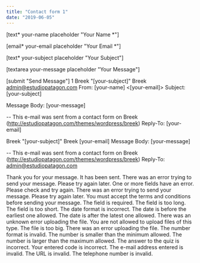 ```yaml
---
title: "Contact form 1"
date: "2019-06-05"
---
```


\[text\* your-name placeholder "Your Name \*"\]

\[email\* your-email placeholder "Your Email \*"\]

\[text\* your-subject placeholder "Your Subject"\]

\[textarea your-message placeholder "Your Message"\]

\[submit "Send Message"\] 1 Breek "\[your-subject\]" Breek admin@estudiopatagon.com From: \[your-name\] <\[your-email\]> Subject: \[your-subject\]

Message Body: \[your-message\]

\-- This e-mail was sent from a contact form on Breek (http://estudiopatagon.com/themes/wordpress/breek) Reply-To: \[your-email\]

Breek "\[your-subject\]" Breek \[your-email\] Message Body: \[your-message\]

\-- This e-mail was sent from a contact form on Breek (http://estudiopatagon.com/themes/wordpress/breek) Reply-To: admin@estudiopatagon.com

Thank you for your message. It has been sent. There was an error trying to send your message. Please try again later. One or more fields have an error. Please check and try again. There was an error trying to send your message. Please try again later. You must accept the terms and conditions before sending your message. The field is required. The field is too long. The field is too short. The date format is incorrect. The date is before the earliest one allowed. The date is after the latest one allowed. There was an unknown error uploading the file. You are not allowed to upload files of this type. The file is too big. There was an error uploading the file. The number format is invalid. The number is smaller than the minimum allowed. The number is larger than the maximum allowed. The answer to the quiz is incorrect. Your entered code is incorrect. The e-mail address entered is invalid. The URL is invalid. The telephone number is invalid.
